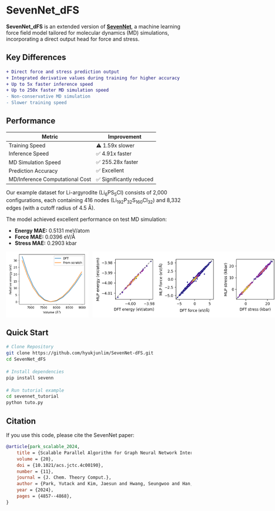 
# SevenNet_dFS

**SevenNet_dFS** is an extended version of [**SevenNet**](https://github.com/MDIL-SNU/SevenNet), a machine learning force field model tailored for molecular dynamics (MD) simulations, incorporating a direct output head for force and stress.

## Key Differences

```diff
+ Direct force and stress prediction output
+ Integrated derivative values during training for higher accuracy
+ Up to 5x faster inference speed
+ Up to 250x faster MD simulation speed
- Non-conservative MD simulation
- Slower training speed
```

## Performance

| Metric                      | Improvement                  |
|-----------------------------|------------------------------|
| Training Speed                 | ⚠️ 1.59x slower           |
| Inference Speed                | ✅ 4.91x faster           |
| MD Simulation Speed            | ✅ 255.28x faster         |
| Prediction Accuracy            | ✅ Excellent              |
| MD/Inference Computational Cost| ✅ Significantly reduced  |

Our example dataset for Li-argyrodite (Li<sub>6</sub>PS<sub>5</sub>Cl) consists of 2,000 configurations, each containing 416 nodes (Li<sub>192</sub>P<sub>32</sub>S<sub>160</sub>Cl<sub>32</sub>) and 8,332 edges (with a cutoff radius of 4.5 Å).

The model achieved excellent performance on test MD simulation:

- **Energy MAE:** 0.5131 meV/atom
- **Force MAE:** 0.0396 eV/Å
- **Stress MAE:** 0.2903 kbar

<div style="display: flex; align-items: center; justify-content: start; gap: 10px;">
  <img src="sevennet_tutorial/results/eos_curve_base_full5.png" alt="Equation of State Curve" height="180">
  <img src="sevennet_tutorial/results/parity_plot_base_full5.png" alt="Parity Plot" height="180">
</div>

## Quick Start

```bash
# Clone Repository
git clone https://github.com/hyukjunlim/SevenNet-dFS.git
cd SevenNet_dFS

# Install dependencies
pip install sevenn

# Run tutorial example
cd sevennet_tutorial
python tuto.py
```

## Citation<a name="citation"></a>

If you use this code, please cite the SevenNet paper:
```bibtex
@article{park_scalable_2024,
	title = {Scalable Parallel Algorithm for Graph Neural Network Interatomic Potentials in Molecular Dynamics Simulations},
	volume = {20},
	doi = {10.1021/acs.jctc.4c00190},
	number = {11},
	journal = {J. Chem. Theory Comput.},
	author = {Park, Yutack and Kim, Jaesun and Hwang, Seungwoo and Han, Seungwu},
	year = {2024},
	pages = {4857--4868},
}
```